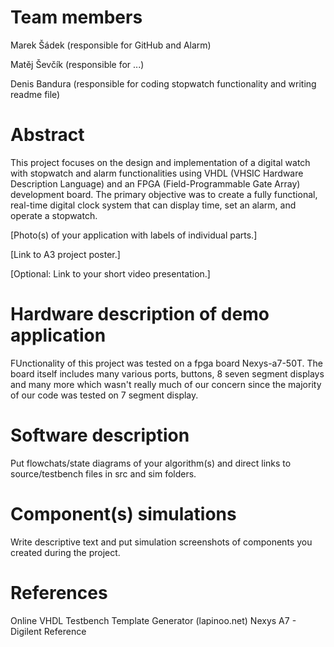 # Team members
Marek Šádek (responsible for GitHub and Alarm)

Matěj Ševčík (responsible for ...)

Denis Bandura (responsible for coding stopwatch functionality and writing readme file)

# Abstract
This project focuses on the design and implementation of a digital watch with stopwatch and alarm functionalities using VHDL (VHSIC Hardware Description Language) and an FPGA (Field-Programmable Gate Array) development board. The primary objective was to create a fully functional, real-time digital clock system that can display time, set an alarm, and operate a stopwatch. 

[Photo(s) of your application with labels of individual parts.]

[Link to A3 project poster.]

[Optional: Link to your short video presentation.]

# Hardware description of demo application
FUnctionality of this project was tested on a fpga board Nexys-a7-50T. The board itself includes many various ports, buttons, 8 seven segment displays and many more which wasn't really much of our concern since the majority of our code was tested on 7 segment display. 

# Software description
Put flowchats/state diagrams of your algorithm(s) and direct links to source/testbench files in src and sim folders.

# Component(s) simulations
Write descriptive text and put simulation screenshots of components you created during the project.

# References
Online VHDL Testbench Template Generator (lapinoo.net)
Nexys A7 - Digilent Reference
